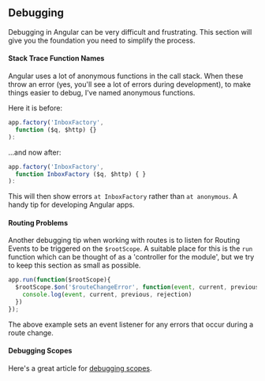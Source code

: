 ## Debugging

Debugging in Angular can be very difficult and frustrating. This section will give you the foundation you need to simplify the process.

#### Stack Trace Function Names

Angular uses a lot of anonymous functions in the call stack. When these throw an error (yes, you'll see a lot of errors during development), to make things easier to debug, I've named anonymous functions.

Here it is before:

```js
app.factory('InboxFactory',
  function ($q, $http) {}
):
```

...and now after:

```js
app.factory('InboxFactory',
  function InboxFactory ($q, $http) { }
):
```

This will then show errors `at InboxFactory` rather than `at anonymous`. A handy tip for developing Angular apps.

#### Routing Problems

Another debugging tip when working with routes is to listen for Routing Events to be triggered on the `$rootScope`.  A suitable place for this is the `run` function which can be thought of as a 'controller for the module', but we try to keep this section as small as possible.

```js
app.run(function($rootScope){
  $rootScope.$on('$routeChangeError', function(event, current, previous, rejection){
    console.log(event, current, previous, rejection)
  })
});
```

The above example sets an event listener for any errors that occur during a route change.

#### Debugging Scopes

Here's a great article for [debugging scopes](http://ionicframework.com/blog/angularjs-console/).